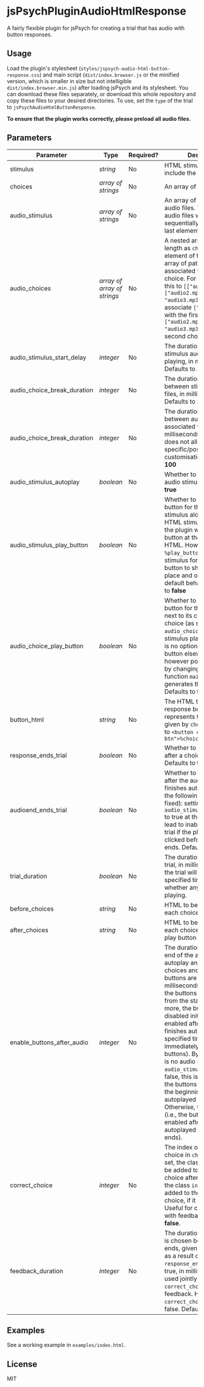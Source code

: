 # jsPsychPluginAudioHtmlResponse

A fairly flexible plugin for jsPsych for creating a trial that has audio with button responses.

## Usage

Load the plugin's stylesheet (`styles/jspsych-audio-html-button-response.css`) and main script (`dist/index.browser.js` or the minified version, which is smaller in size but not intelligible `dist/index.browser.min.js`) after loading jsPsych and its stylesheet. You can download these files separately, or download this whole repository and copy these files to your desired directories. To use, set the `type` of the trial to `jsPsychAudioHtmlButtonResponse`.

**To ensure that the plugin works correctly, please preload all audio files.**

## Parameters
| **Parameter**                  | **Type**                    | **Required?** | **Description**                                                                                                                                                                                                                                                                                                                                                                                                                                                                                                                                                                                                                                                                                  |
|--------------------------------|-----------------------------|---------------|--------------------------------------------------------------------------------------------------------------------------------------------------------------------------------------------------------------------------------------------------------------------------------------------------------------------------------------------------------------------------------------------------------------------------------------------------------------------------------------------------------------------------------------------------------------------------------------------------------------------------------------------------------------------------------------------------|
| stimulus                       | _string_                    | No            | HTML stimulus. Does not include the audio.                                                                                                                                                                                                                                                                                                                                                                                                                                                                                                                                                                                                                                                       |
| choices                        | _array of strings_          | No            | An array of choice texts.                                                                                                                                                                                                                                                                                                                                                                                                                                                                                                                                                                                                                                                                        |
| audio\_stimulus                | _array of strings_          | No            | An array of paths to your audio files. Your stimulus audio files will be played sequentially from the first to last element of this array.                                                                                                                                                                                                                                                                                                                                                                                                                                                                                                                                                       |
| audio\_choices                 | _array of array of strings_ | No            | A nested array of the same length as `choices`.  The _n_th element of the array is an array of paths to audio files associated with the _n_th choice. For example, setting this to `[["audio1.mp3"], ["audio2.mp3", "audio3.mp3"]]` will associate `["audio1.mp3"]` with the first choice, and `["audio2.mp3", "audio3.mp3"]` with the second choice.                                                                                                                                                                                                                                                                                                                                            |
| audio\_stimulus\_start\_delay  | _integer_                   | No            | The duration before the stimulus audio starts playing, in milliseconds. Defaults to **100**                                                                                                                                                                                                                                                                                                                                                                                                                                                                                                                                                                                                      |
| audio\_choice\_break\_duration | _integer_                   | No            | The duration of silence between stimulus audio files, in milliseconds. Defaults to **100**                                                                                                                                                                                                                                                                                                                                                                                                                                                                                                                                                                                                       |
| audio\_choice\_break\_duration | _integer_                   | No            | The duration of silence between audio files associated with a choice, in milliseconds. Currently does not allow choice-specific/position-specific customisation. Defaults to **100**                                                                                                                                                                                                                                                                                                                                                                                                                                                                                                             |
| audio\_stimulus\_autoplay      | _boolean_                   | No            | Whether to autoplay the audio stimulus. Defaults to **true**                                                                                                                                                                                                                                                                                                                                                                                                                                                                                                                                                                                                                                     |
| audio\_stimulus\_play\_button  | _boolean_                   | No            | Whether to display the play button for the audio stimulus along with the HTML stimulus. By default, the plugin will place the button at the end of the HTML. However, placing `%play_button%`  in the HTML stimulus forces the play button to show up in its place and overrides the default behaviour. Defaults to **false**                                                                                                                                                                                                                                                                                                                                                                    |
| audio\_choice\_play\_button    | _boolean_                   | No            | Whether to display the play button for the choice audio next to its corresponding choice (as set by `audio_choices`).  Unlike the stimulus play button, there is no option to place the button elsewhere.  It is however possible to do this by changing the code of the function `main_html()` that generates the HTML. Defaults to **true**.                                                                                                                                                                                                                                                                                                                                                   |
| button\_html                   | _string_                    | No            | The HTML template for the response button. `%choice%` represents the choice text given by `choices`. Defaults to `<button class="jspsych-btn">%choice%</button>`                                                                                                                                                                                                                                                                                                                                                                                                                                                                                                                                 |
| response\_ends\_trial          | _boolean_                   | No            | Whether to end the trial after a choice is chosen. Defaults to **true**                                                                                                                                                                                                                                                                                                                                                                                                                                                                                                                                                                                                                          |
| audioend\_ends\_trial          | _boolean_                   | No            | Whether to end the trial after the audio stimulus finishes autoplaying.  Note the following issue (to be fixed): setting this and `audio_stimulus_play_button` to true at the same time can lead to inability to end the trial if the play button is clicked  before the autoplay ends. Defaults to **false**                                                                                                                                                                                                                                                                                                                                                                                    |
| trial\_duration                | _boolean_                   | No            | The duration of the whole trial, in milliseconds. If set, the trial will end after the specified time  regardless of whether any audio finishes playing.                                                                                                                                                                                                                                                                                                                                                                                                                                                                                                                                         |
| before\_choices                | _string_                    | No            | HTML to be inserted before each choice.                                                                                                                                                                                                                                                                                                                                                                                                                                                                                                                                                                                                                                                          |
| after\_choices                 | _string_                    | No            | HTML to be inserted after each choice (and after the play button for that choice).                                                                                                                                                                                                                                                                                                                                                                                                                                                                                                                                                                                                               |
| enable\_buttons\_after\_audio  | _integer_                   | No            | The duration between the end of the audio stimulus autoplay and  when all the choices and all the play buttons are enabled, in milliseconds. If set to -1, the buttons will be enabled from the start. If set to 0 or more, the buttons will be disabled initially, but enabled after the stimulus finishes  autoplaying for the specified time (0 = immediately enable the buttons). By default, if there is no audio stimulus or `audio_stimulus_autoplay` is false, this is set to -1 (i.e., the buttons are enabled in the beginning if there is no autoplayed audio stimulus). Otherwise, this defaults to 0 (i.e., the buttons are only enabled after the autoplayed audio stimulus ends). |
| correct\_choice                | _integer_                   | No            | The index of the correct choice in `choices`. If this is set,  the class `correct` will be added to the correct choice after response,  and the class `incorrect` will be added to the chosen choice, if it is incorrect. Useful for creating a trial with feedback. Defaults to **false**.                                                                                                                                                                                                                                                                                                                                                                                                      |
| feedback\_duration             | _integer_                   | No            | The duration after a choice is chosen before the trial ends, given that it will end as a result of `response_ends_trial` being true, in milliseconds. To be used jointly with `correct_choice` to give feedback.  Has no effect if `correct_choice` is set to false. Defaults to **500**.                                                                                                                                                                                                                                                                                                                                                                                                        |
## Examples
See a working example in `examples/index.html`.

## License
MIT